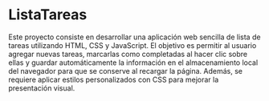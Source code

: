 # ListaTareas
Este proyecto consiste en desarrollar una aplicación web sencilla de lista de tareas utilizando HTML, CSS y JavaScript. El objetivo es permitir al usuario agregar nuevas tareas, marcarlas como completadas al hacer clic sobre ellas y guardar automáticamente la información en el almacenamiento local del navegador para que se conserve al recargar la página. Además, se requiere aplicar estilos personalizados con CSS para mejorar la presentación visual.
